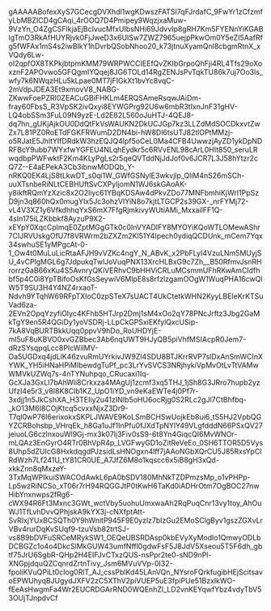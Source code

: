 gAAAAABofexXyS7GCecgDVXhdl1wgKDwszFATSI7qFJrdafC_9FwYr1zCfzmfyLbMBZICD4gCAqi_4rOOQ7D4Pmipey9WqzjxaMuw-9VzYn_O4ZgCSFlkjaEjBcIvucMfxUIbsNHi69JdvvIp8gRH7Km5FYENnYiKGABlgTmO3RkAfHUYRjvk0FjJweD3x6UISw7ZWZ7965uejpPkwOm0Y5eZI5AafRfg5fWFAx1mS4s2iwBlkY1hDvrbQSobNhoo20_k73jtnuXyamQnl8cbgmRtnX_xVQdy6Lw-oI2qpfOX8TKPkjbtpmKMM79WRPWCCIEEfQvZKIbGrpoQhFji4RL4Tfs29oXoxznF2APOvwo5GFQgmIYQqej8JG6TOLd14RgZENJsPvTqkTU86k7uj7Oo3ls_wfy7k6NWqzHLu5kLpae0MT7jFIGkXt1bvYc8vqC-2mVdpJDEA3Et9xmovV8_NABG-ZKwwFoePZRI0ZEACuGBiFHKLm4ERQSAmeRsqwJAiDm-fray60FbsS_R3VpSK2ivQxyi8EYWGPrg92U6w6mbR3tIxnJnF31gHV-LQ4obSSm3FuL09N9yzE-Ld2E62L560oJuHTJ-4QEJ8-dq7hn_gUKjAjkOU0DdQtFkVsWAUKN2DkUCJGp7kz3LLZdMdSOCDkxvtZwZx7L81PZ0RoETdFGKFRWumD2DN4bi-hW8Dl6tsUTJ82tlOPtMMzj-o5RJatE5JhltYIfDRdkW3hzEQJQ4lpf5oCeL0Ma4CFB4UwwzjAyZD1ykDpNDRFBcY9ubb7WYxfwYGFEU4NLqhEydkr5c6RVvENL98cArL0HIt850_seruLRwqdbpPWFwktF2Km4KLyPgLs2r5qeQVTddNjJdJof0v6JCR7L3J58hYtzr2cQ7Z--E4aEPekA3Cb3ibnwMODQb_Y-nRKQ0EK4LjS8tLkwDT_s0qi1W_GWfGSNylE3wkvjlp_QliM4nS26mSCh-uuXTsnbeRiNLtCEBHUftSvCXPyIjomN1WJ6skGAoAK-y8ikftRQmYzXzic8x2O2liyc61YBqKDSAw4dPkvZDo77MNFbmhiKjWrI1PpSzD9jn3q860hQx0mugYIx5Jc3ohzVIYiN8o7kjtLTGCP2s39GX-_nrFYMj72-vL4V3XZ1y6VfkdhhqYxS6mX7FfgRjmkivyWUtiAMi_MxxailFF1Q-4sIn175iLZKbbkf8AyzuP9X2-xEYpY0XqcCplmqE0ZptMGgGTk0c0InVYADIFY8MYOYiKQoWTLOMewAShr7CIJRVUskgOfU7f8VRWrm2bZXZm2Kl51Y4Ipech0ydiqQCDUnk_mCem7Yqx34swhuSE1yMPgcAt-0-1_Ow4t0MuLuLicRtaAFJH9vVZKc4ngY_N_ABvK_x2PbFLyI4VzuLNm5MUyjSU_4vCPlgMGL6g7JdpukqTwlJoVuqPNX13XrcHLBxG9c7Zh__B50RfmvJsnRHrorrzGaB66xKu4S5AvnryQKiVERhvC9bHHViCRLuMCsmmUFhRKwAmCIdfhbf5p4C0i8YpTBifoOsKfGsSeywiV6MlpE8s8rfzlzgamOOgW1WuqPHA16cwQlW5T9SU3H4Y4NZ4rxaoT-Ndvh9YTqhW69RFpTXIoC0zpSTeX7sUACT4UkCtetkWHN2KyyLBEIeKrKTSuVad6za-2EVn2OpqYzyfiOlyc4KFhb5HTJrp2Dmj1sM4xOo2qY78PNcJrftz3Jbg2GaMkTgY9en5R4QGiDy1yoVSDRj-LLpCkGPSxiEKfylQxcUSip-7kA8VqBURTBkkUqq0ppvV9hDo_RoUHDYjE-mI5uF8uKBVO0xvGZBbec3Ab6nqUWT9HJyQB5piVhfMSIAcpR0Jem7-dRzSYsqpqLcc8PIcWilMV-Oa5UGDxq4jdLlK46zvuRmUYrkivJW9Zl4SDU8BTJKrrRVP7slDxAnSmWCInXYWK_YH5iHNaHPiMIbewdgTuPf_pc3LrYvSVCS3NRjhykiVpMvOtLvTtVAMwWMVkUZWq7s-4nTYNuhpqo_CRucaxi1Iq-GcXJa3GxLl7bAhWli8Crkxza4MAgUj1zcmf3xq5THJ_1jSh8G3JRro7hupb2yzUfzI4e5r3_v8I8K8Clb1KZ_UpO1iYD_vn9eKaEWTe4j0Pf7r-3xdjj1n5JkCshXA_H3TEIiy2u41zINIb5oHU6ocRjg0S2RLc2gJl7CtBhfbq-_kO13M6I8COjKtcq5cvxxNjxZ3Dr9-T7qI0wP76I6erixokxSKPLJWAVE9KoLSmBCHSwUojkEb8ui6_tS5HJ2VpbQGYZCRBohsbp_VHrqEk_h8Ga1uJf1InPfu0fJXdTpNYlY49VLgfdddN66PSxQV27jeiuoLG6czlnxouWl9Gj-mx3k07Ij3Fiv0sS9-6t8Yn4GiqcQI6MvWNOr-mLQAz3EnGyrO4RTr0BhVpR4p_LVGFwyGD1oZitReVeEo_0SH6TTOR5D5Vys8Uhp5dZUIcG8HxkdqgdPJzsidLsHNOgxn4lff7jAAoNGbXQrCU5J85RxsYpCIRdWzh7Lf241U_tY81CR0UE_A7JfZ6M8o1kqscc6x5iB8gH3xQd-xkkZnn8qMxzeY-3TxMqWPIkuiSWACOdAwkL6pA0bSDV180MhNkTZDPmzsMp_o1vPHPp-Lp5wzRiNCSo_xT06r7rH94RQGGJtP0tKwH6TaKd0iADHrOtm7OgBOC27nwHibYnxnwps2fRg6-cWX94R6Ft3Mxnc3GWt_wctVby5uohuUmxwaAh2RqPuqCnr13vy1toy_AhOuWJ1TfLvhDvvQPhjskA9kYX3j-cNXfptAtt-SvRIxjYUxBCSQTh0Y9hWnitP945F9E0yzlz7blzGu2EMoSClgByv1gszZGXvLrVBv4rurDqKvSUqf9-tzuVsb82trtSJ-vs8B9bDVFuSRCeMRykSW1_OEQeUBSRDAsp0kbEVyXyModlo1QmwyODLbDCBGZc1o4o4DkcSlMkGUW43umfNffl0gdwFsF5J8JdV5Xseou5T5F6dh_gbtf75JrU6SgbR-QHp2H4EIFJvCTxzQUS-nsPpr2te0-sND9nPl-XNGpjdquQZCqnrdZrtnTivy_Jsm6MVuVVp-0I32-fpoliKVuQPiLt0cIog0RlT_AJ_cssPblKd45LAnVQn_NYsroFQrkfugibHEjScitsavoEPWUhyqBJUgydJXFV2zC5XThV2piVUEP5uE3fpiPUe51BzxIkWO-fEeAsHwgmFa4Wr2EUCRDGArRND0WQEnhZl_LD2vnKEYqwfYbz4vdyTbV53OUjTJnpdvCf